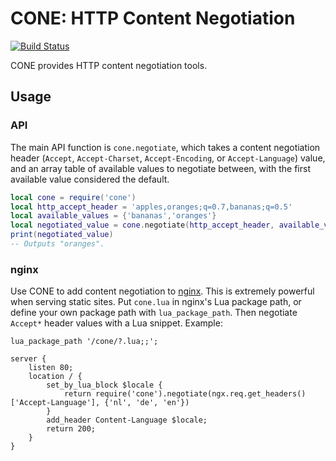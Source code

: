 # CONE: HTTP Content Negotiation

[![Build Status](https://travis-ci.org/bartfeenstra/cone.svg?branch=master)](https://travis-ci.org/bartfeenstra/cone)

CONE provides HTTP content negotiation tools.

## Usage

### API
The main API function is `cone.negotiate`, which takes a content negotiation header (`Accept`, `Accept-Charset`,
`Accept-Encoding`, or `Accept-Language`) value, and an array table of available values to negotiate between, with the
first available value considered the default.
```lua
local cone = require('cone')
local http_accept_header = 'apples,oranges;q=0.7,bananas;q=0.5'
local available_values = {'bananas','oranges'}
local negotiated_value = cone.negotiate(http_accept_header, available_values)
print(negotiated_value)
-- Outputs "oranges".
```

### nginx
Use CONE to add content negotiation to [nginx](https://nginx.org/). This is extremely powerful when serving static
sites. Put `cone.lua` in nginx's Lua package path, or define your own package path with `lua_package_path`. Then
negotiate `Accept*` header values with a Lua snippet. Example: 
```
lua_package_path '/cone/?.lua;;';

server {
	listen 80;
    location / {
        set_by_lua_block $locale {
            return require('cone').negotiate(ngx.req.get_headers()['Accept-Language'], {'nl', 'de', 'en'})
        }
        add_header Content-Language $locale;
        return 200;
    }
}
```
